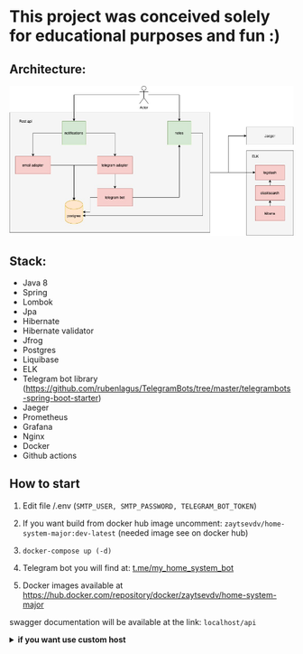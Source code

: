 # This project was conceived solely for educational purposes and fun :) 

## Architecture:
![image](https://github.com/zaytsev-dv/home-system-major/blob/dev/web/src/main/resources/home-system-diagram.jpg)


## Stack:
* Java 8
* Spring
* Lombok
* Jpa
* Hibernate
* Hibernate validator
* Jfrog
* Postgres
* Liquibase
* ELK
* Telegram bot library (https://github.com/rubenlagus/TelegramBots/tree/master/telegrambots-spring-boot-starter)
* Jaeger
* Prometheus
* Grafana
* Nginx
* Docker
* Github actions



## How to start
1. Edit file /.env (```SMTP_USER, SMTP_PASSWORD, TELEGRAM_BOT_TOKEN```)
 
2. If you want build from docker hub image uncomment: ``zaytsevdv/home-system-major:dev-latest`` (needed image see on docker hub) 
2. ```docker-compose up (-d)```

3. Telegram bot you will find at: [t.me/my_home_system_bot](t.me/my_home_system_bot)

4. Docker images available at https://hub.docker.com/repository/docker/zaytsevdv/home-system-major 

swagger documentation will be available at the link: ``localhost/api``

<details><summary><b>if you want use custom host</b></summary>

1. Set desired host to etc/hosts
2. Edit file /nginx/conf.d/app.conf

    ```sh
    server {
            listen 80 default_server;
            server_name your_host;
    ```
